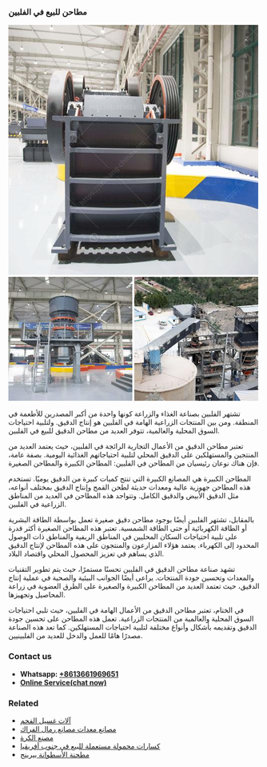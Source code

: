 <h3>مطاحن للبيع في الفلبين</h3><img src='1701853981.jpg' alt=''><p>تشتهر الفلبين بصناعة الغذاء والزراعة كونها واحدة من أكبر المصدرين للأطعمة في المنطقة. ومن بين المنتجات الزراعية الهامة في الفلبين هو إنتاج الدقيق. ولتلبية احتياجات السوق المحلية والعالمية، تتوفر العديد من مطاحن الدقيق للبيع في الفلبين.</p><p>تعتبر مطاحن الدقيق من الأعمال التجارية الرائجة في الفلبين، حيث يعتمد العديد من المنتجين والمستهلكين على الدقيق المحلي لتلبية احتياجاتهم الغذائية اليومية. بصفة عامة، فإن هناك نوعان رئيسيان من المطاحن في الفلبين: المطاحن الكبيرة والمطاحن الصغيرة.</p><p>المطاحن الكبيرة هي المصانع الكبيرة التي تنتج كميات كبيرة من الدقيق يوميًا. تستخدم هذه المطاحن جهوزية عالية ومعدات حديثة لطحن القمح وإنتاج الدقيق بمختلف أنواعه، مثل الدقيق الأبيض والدقيق الكامل. وتتواجد هذه المطاحن في العديد من المناطق الزراعية في الفلبين.</p><p>بالمقابل، تشتهر الفلبين أيضًا بوجود مطاحن دقيق صغيرة تعمل بواسطة الطاقة البشرية أو الطاقة الكهربائية أو حتى الطاقة الشمسية. تعتبر هذه المطاحن الصغيرة أكثر قدرة على تلبية احتياجات السكان المحليين في المناطق الريفية والمناطق ذات الوصول المحدود إلى الكهرباء. يعتمد هؤلاء المزارعون والمنتجون على هذه المطاحن لإنتاج الدقيق الذي يساهم في تعزيز المحصول المحلي واقتصاد البلاد.</p><p>تشهد صناعة مطاحن الدقيق في الفلبين تحسنًا مستمرًا، حيث يتم تطوير التقنيات والمعدات وتحسين جودة المنتجات. يراعى أيضًا الجوانب البيئية والصحية في عملية إنتاج الدقيق، حيث تعتمد العديد من المطاحن الكبيرة والصغيرة على الطرق العضوية في زراعة المحاصيل وتجهيزها.</p><p>في الختام، تعتبر مطاحن الدقيق من الأعمال الهامة في الفلبين، حيث تلبي احتياجات السوق المحلية والعالمية من المنتجات الزراعية. تعمل هذه المطاحن على تحسين جودة الدقيق وتقديمه بأشكال وأنواع مختلفة لتلبية احتياجات المستهلكين. كما تعد هذه الصناعة مصدرًا هامًا للعمل والدخل للعديد من الفلبينيين.</p><h3>Contact us</h3><ul><li><strong>Whatsapp:&nbsp;<a href="https://wa.me/8613661969651">+8613661969651</a></strong></li><li><a href="https://swt.shibang-china.com/?git&amp;zhl&amp;مطاحن للبيع في الفلبين"><strong>Online Service(chat now)</strong></a></li></ul><h3>Related</h3><ul><li><a href='آلات غسيل الفحم.md'>آلات غسيل الفحم</a></li><li><a href='مصانع معدات مصانع رمال الفراك.md'>مصانع معدات مصانع رمال الفراك</a></li><li><a href='مصنع الكرة.md'>مصنع الكرة</a></li><li><a href='كسارات محمولة مستعملة للبيع في جنوب أفريقيا.md'>كسارات محمولة مستعملة للبيع في جنوب أفريقيا</a></li><li><a href='مطحنة الأسطوانة بيرينج.md'>مطحنة الأسطوانة بيرينج</a></li></ul>